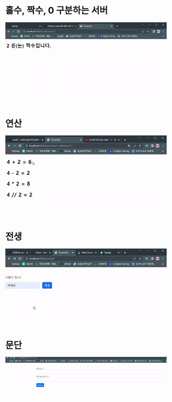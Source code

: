 # 홀수, 짝수, 0 구분하는 서버

![ezgif-2-0144dc45be](Readme.assets/ezgif-2-0144dc45be-16642824979942.gif)

# 연산

![입력](Readme.assets/%EC%9E%85%EB%A0%A5-16642836650582.gif)



# 전생

![전생짤](Readme.assets/%EC%A0%84%EC%83%9D%EC%A7%A4-16642841080435.gif)



# 문단

![문단](Readme.assets/%EB%AC%B8%EB%8B%A8-16642844852628.gif)